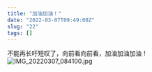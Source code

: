 ```yaml
---
title: "加油加油！"
date: "2022-03-07T09:49:00Z"
slug: "22"
tags: []
---
```

不能再长吁短叹了，向前看向前看，加油加油加油！
![IMG_20220307_084100.jpg][1]

  [1]: http://42.192.117.142/usr/uploads/2022/03/1843564944.jpg
